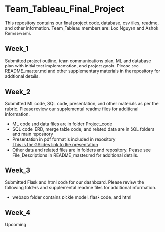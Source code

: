 # Team_Tableau_Final_Project  
This repository contains our final project code, database, csv files, readme, and other information. Team_Tableau members are: Loc Nguyen and Ashok Ramaswami.  

## Week_1  
Submitted project outline, team communications plan, ML and database plan with initial test implementation, and project goals. Please see README_master.md and other supplementary materials in the repository for addtional details.  

## Week_2  
Submitted ML code, SQL code, presentation, and other materials as per the rubric. Please review our supplemental readme files for additional information.  
* ML code and data files are in folder Project_code  
* SQL code, ERD, merge table code, and related data are in SQL folders and main repository    
* Presentation in pdf format is included in repository  
[This is the GSlides link to the presentation](https://docs.google.com/presentation/d/1hAxS7EPKCvkDF0gaE0cOq2wyhXx_fzK4gBUPGlQOuKY/edit?usp=sharing)  
* Other data and related files are in folders and repository. Please see File_Descriptions in README_master.md for additional details.    

## Week_3
Submitted Flask and html code for our dashboard. Please review the following folders and supplemental readme files for additional information.
* webapp folder contains pickle model, flask code, and html


## Week_4  
Upcoming
